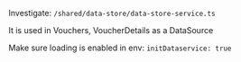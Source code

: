 Investigate: `/shared/data-store/data-store-service.ts`

It is used in Vouchers, VoucherDetails as a DataSource

Make sure loading is enabled in env: `initDataservice: true`
